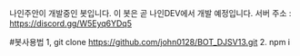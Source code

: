 나인주안이 개발중인 봇입니다.
이 봇은 곧 나인DEV에서 개발 예정입니다.
서버 주소 : https://discord.gg/W5Eyq6YDq5

#봇사용법
1, git clone https://github.com/john0128/BOT_DJSV13.git
2. npm i

